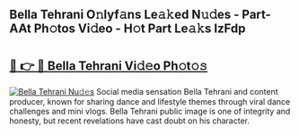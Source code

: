 ## Bella Tehrani O𝚗lyf𝚊ns Le𝚊𝚔ed N𝚞𝚍es - Part-AAt Ph𝚘tos Vi𝚍eo - H𝚘t Part Le𝚊𝚔s lzFdp

# <h2><a href="http://hf8fvuz.feru.top/?c=Bella+Tehrani">🔗 👉 🔴 Bella Tehrani Vi𝚍𝚎o Ph𝚘t𝚘𝚜</a></h2>

[![Bella Tehrani Nu𝚍𝚎s](https://i.imgur.com/0TWrTi3.gif)](http://hf8fvuz.feru.top/?c=Bella+Tehrani)
Social media sensation Bella Tehrani and content producer, known for sharing dance and lifestyle themes through viral dance challenges and mini vlogs. Bella Tehrani public image is one of integrity and honesty, but recent revelations have cast doubt on his character. 

